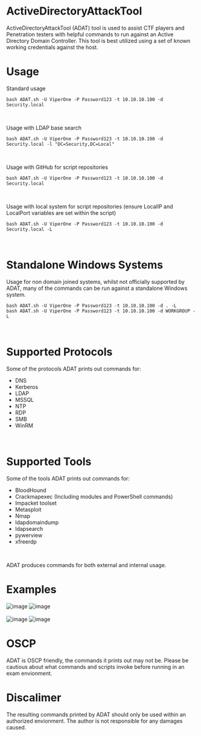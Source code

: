 # ActiveDirectoryAttackTool


ActiveDirectoryAttackTool (ADAT) tool is used to assist CTF players and Penetration testers with helpful commands to run against an Active Directory Domain Controller. This tool is best utilized using a set of known working credentials against the host.
<br/>

# Usage

Standard usage
```
bash ADAT.sh -U ViperOne -P Password123 -t 10.10.10.100 -d Security.local
```
<br/>

Usage with LDAP base search
```
bash ADAT.sh -U ViperOne -P Password123 -t 10.10.10.100 -d Security.local -l "DC=Security,DC=Local"
```
<br/>

Usage with GitHub for script repositories
```
bash ADAT.sh -U ViperOne -P Password123 -t 10.10.10.100 -d Security.local
```
<br/>

Usage with local system for script repositories (ensure LocalIP and LocalPort variables are set within the script)
```
bash ADAT.sh -U ViperOne -P Password123 -t 10.10.10.100 -d Security.local -L
```
<br/>

# Standalone Windows Systems

Usage for non domain joined systems, whilst not officially supported by ADAT, many of the commands can be run against a standalone Windows system.
```
bash ADAT.sh -U ViperOne -P Password123 -t 10.10.10.100 -d . -L
bash ADAT.sh -U ViperOne -P Password123 -t 10.10.10.100 -d WORKGROUP -L
```
<br/>

# Supported Protocols
Some of the protocols ADAT prints out commands for:

- DNS
- Kerberos
- LDAP
- MSSQL
- NTP
- RDP
- SMB
- WinRM
<br/>

# Supported Tools
Some of the tools ADAT prints out commands for:

- BloodHound
- Crackmapexec (Including modules and PowerShell commands)
- Impacket toolset
- Metasploit
- Nmap
- ldapdomaindump
- ldapsearch
- pywerview
- xfreerdp
<br/>


ADAT produces commands for both external and internal usage.
<br/>


# Examples

![image](https://user-images.githubusercontent.com/68926315/174434219-1a0df5a1-4805-4712-9b3b-8f7bcd9e3996.png)
![image](https://user-images.githubusercontent.com/68926315/174434159-33cd1e39-7ffa-4ca4-821e-3c0b196312aa.png)
<br/>
<br/>
![image](https://user-images.githubusercontent.com/68926315/174434192-43a4cf19-174f-41a8-922e-a84b80fbd4a1.png)
![image](https://user-images.githubusercontent.com/68926315/174434203-25e472d5-39f4-4024-acfc-19d2a83d2ca3.png)

# OSCP

ADAT is OSCP friendly, the commands it prints out may not be. Please be cautious about what commands and scripts invoke before running in an exam envionment.

# Discalimer

The resulting commands printed by ADAT should only be used within an authorized envionment. The author is not responsible for any damages caused.
